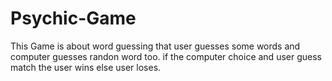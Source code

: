 # Psychic-Game
This Game is about word guessing that user guesses some words and computer guesses randon word too.
if the computer choice and user guess match the user wins else user loses.

